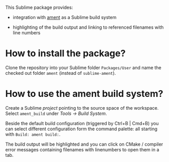 This Sublime package provides:

* integration with [ament](https://github.com/ament/ament_tools) as a Sublime build system

* highlighting of the build output and linking to referenced filenames with line numbers


# How to install the package?

Clone the repository into your Sublime folder `Packages/User` and name the checked out folder `ament` (instead of `sublime-ament`).


# How to use the ament build system?

Create a Sublime *project* pointing to the source space of the workspace.
Select `ament_build` under *Tools -> Build System*.

Beside the default build configuration (triggered by Ctrl+B | Cmd+B) you can select different configuration form the command palette: all starting with `Build: ament build:`.

The build output will be highlighted and you can click on CMake / compiler error messages containing filenames with linenumbers to open them in a tab.
